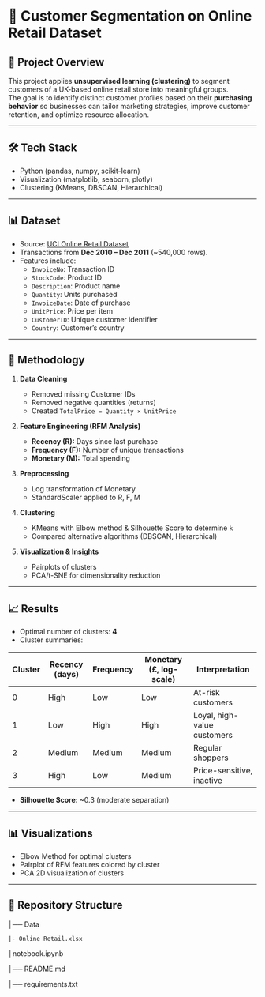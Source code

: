 # 🛒 Customer Segmentation on Online Retail Dataset

## 📌 Project Overview
This project applies **unsupervised learning (clustering)** to segment customers of a UK-based online retail store into meaningful groups.  
The goal is to identify distinct customer profiles based on their **purchasing behavior** so businesses can tailor marketing strategies, improve customer retention, and optimize resource allocation.

---

## 🛠️ Tech Stack
- Python (pandas, numpy, scikit-learn)  
- Visualization (matplotlib, seaborn, plotly)  
- Clustering (KMeans, DBSCAN, Hierarchical)  

---

## 📊 Dataset
- Source: [UCI Online Retail Dataset](https://archive.ics.uci.edu/ml/datasets/online+retail)  
- Transactions from **Dec 2010 – Dec 2011** (~540,000 rows).  
- Features include:  
  - `InvoiceNo`: Transaction ID  
  - `StockCode`: Product ID  
  - `Description`: Product name  
  - `Quantity`: Units purchased  
  - `InvoiceDate`: Date of purchase  
  - `UnitPrice`: Price per item  
  - `CustomerID`: Unique customer identifier  
  - `Country`: Customer’s country  

---

## 🔧 Methodology
1. **Data Cleaning**  
   - Removed missing Customer IDs  
   - Removed negative quantities (returns)  
   - Created `TotalPrice = Quantity × UnitPrice`

2. **Feature Engineering (RFM Analysis)**  
   - **Recency (R):** Days since last purchase  
   - **Frequency (F):** Number of unique transactions  
   - **Monetary (M):** Total spending  

3. **Preprocessing**  
   - Log transformation of Monetary  
   - StandardScaler applied to R, F, M  

4. **Clustering**  
   - KMeans with Elbow method & Silhouette Score to determine `k`  
   - Compared alternative algorithms (DBSCAN, Hierarchical)  

5. **Visualization & Insights**  
   - Pairplots of clusters  
   - PCA/t-SNE for dimensionality reduction  

---

## 📈 Results
- Optimal number of clusters: **4**  
- Cluster summaries:  

| Cluster | Recency (days) | Frequency | Monetary (£, log-scale) | Interpretation |
|---------|----------------|-----------|--------------------------|----------------|
| 0       | High           | Low       | Low                      | At-risk customers |
| 1       | Low            | High      | High                     | Loyal, high-value customers |
| 2       | Medium         | Medium    | Medium                   | Regular shoppers |
| 3       | High           | Low       | Medium                   | Price-sensitive, inactive |

- **Silhouette Score:** ~0.3 (moderate separation)

---

## 📊 Visualizations
- Elbow Method for optimal clusters  
- Pairplot of RFM features colored by cluster  
- PCA 2D visualization of clusters  

---

## 📂 Repository Structure

│── Data 

    |- Online Retail.xlsx

│notebook.ipynb

│── README.md

│── requirements.txt
